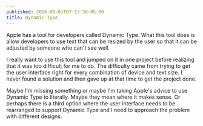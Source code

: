 ```yaml
---
published: 2016-08-01T07:13:38-05:00
title: Dynamic Type
---
```

Apple has a tool for developers called Dynamic Type. What this tool does is allow developers to use text that can be resized by the user so that it can be adjusted by someone who can't see well.

I really want to use this tool and jumped on it in one project before realizing that it was too difficult for me to do. The difficulty came from trying to get the user interface right for every combination of device and text size. I never found a solution and then gave up at that time to get the project done.

Maybe I'm missing something or maybe I'm taking Apple's advice to use Dynamic Type to literally. Maybe they mean where it makes sense. Or perhaps there is a third option where the user interface needs to be rearranged to support Dynamic Type and I need to approach the problem with different designs.